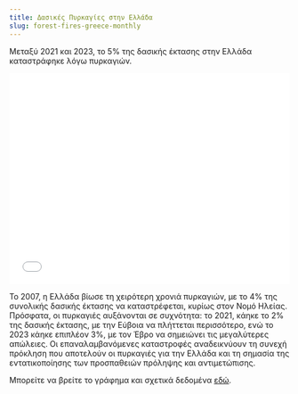 ```yaml
---
title: Δασικές Πυρκαγίες στην Ελλάδα
slug: forest-fires-greece-monthly
---
```


Μεταξύ 2021 και 2023, το 5% της δασικής έκτασης στην Ελλάδα καταστράφηκε λόγω πυρκαγιών.

<div class="pt-2">
<iframe 
    src="/charts/forest-fires-greece-monthly/" 
    frameborder="0" 
    style="border: 0; width: 100%; aspect-ratio: 4 / 3;" 
    allowfullscreen>
</iframe>
</div>


Το 2007, η Ελλάδα βίωσε τη χειρότερη χρονιά πυρκαγιών, με το 4% της συνολικής δασικής έκτασης να καταστρέφεται, κυρίως στον Νομό Ηλείας. Πρόσφατα, οι πυρκαγιές αυξάνονται σε συχνότητα: το 2021, κάηκε το 2% της δασικής έκτασης, με την Εύβοια να πλήττεται περισσότερο, ενώ το 2023 κάηκε επιπλέον 3%, με τον Έβρο να σημειώνει τις μεγαλύτερες απώλειες. Οι επαναλαμβανόμενες καταστροφές αναδεικνύουν τη συνεχή πρόκληση που αποτελούν οι πυρκαγιές για την Ελλάδα και τη σημασία της εντατικοποίησης των προσπαθειών πρόληψης και αντιμετώπισης.

Μπορείτε να βρείτε το γράφημα και σχετικά δεδομένα [εδώ](https://dataforgreece.com/data-directory/forest-fires-greece/).
